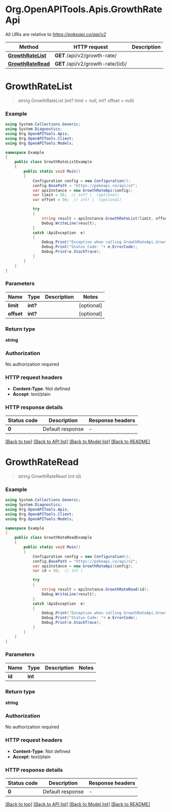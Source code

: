 # Org.OpenAPITools.Apis.GrowthRateApi

All URIs are relative to *https://pokeapi.co/api/v2*

Method | HTTP request | Description
------------- | ------------- | -------------
[**GrowthRateList**](GrowthRateApi.md#growthratelist) | **GET** /api/v2/growth-rate/ | 
[**GrowthRateRead**](GrowthRateApi.md#growthrateread) | **GET** /api/v2/growth-rate/{id}/ | 


<a name="growthratelist"></a>
# **GrowthRateList**
> string GrowthRateList (int? limit = null, int? offset = null)



### Example
```csharp
using System.Collections.Generic;
using System.Diagnostics;
using Org.OpenAPITools.Apis;
using Org.OpenAPITools.Client;
using Org.OpenAPITools.Models;

namespace Example
{
    public class GrowthRateListExample
    {
        public static void Main()
        {
            Configuration config = new Configuration();
            config.BasePath = "https://pokeapi.co/api/v2";
            var apiInstance = new GrowthRateApi(config);
            var limit = 56;  // int? |  (optional) 
            var offset = 56;  // int? |  (optional) 

            try
            {
                string result = apiInstance.GrowthRateList(limit, offset);
                Debug.WriteLine(result);
            }
            catch (ApiException  e)
            {
                Debug.Print("Exception when calling GrowthRateApi.GrowthRateList: " + e.Message );
                Debug.Print("Status Code: "+ e.ErrorCode);
                Debug.Print(e.StackTrace);
            }
        }
    }
}
```

### Parameters

Name | Type | Description  | Notes
------------- | ------------- | ------------- | -------------
 **limit** | **int?**|  | [optional] 
 **offset** | **int?**|  | [optional] 

### Return type

**string**

### Authorization

No authorization required

### HTTP request headers

 - **Content-Type**: Not defined
 - **Accept**: text/plain


### HTTP response details
| Status code | Description | Response headers |
|-------------|-------------|------------------|
| **0** | Default response |  -  |

[[Back to top]](#) [[Back to API list]](../README.md#documentation-for-api-endpoints) [[Back to Model list]](../README.md#documentation-for-models) [[Back to README]](../README.md)

<a name="growthrateread"></a>
# **GrowthRateRead**
> string GrowthRateRead (int id)



### Example
```csharp
using System.Collections.Generic;
using System.Diagnostics;
using Org.OpenAPITools.Apis;
using Org.OpenAPITools.Client;
using Org.OpenAPITools.Models;

namespace Example
{
    public class GrowthRateReadExample
    {
        public static void Main()
        {
            Configuration config = new Configuration();
            config.BasePath = "https://pokeapi.co/api/v2";
            var apiInstance = new GrowthRateApi(config);
            var id = 56;  // int | 

            try
            {
                string result = apiInstance.GrowthRateRead(id);
                Debug.WriteLine(result);
            }
            catch (ApiException  e)
            {
                Debug.Print("Exception when calling GrowthRateApi.GrowthRateRead: " + e.Message );
                Debug.Print("Status Code: "+ e.ErrorCode);
                Debug.Print(e.StackTrace);
            }
        }
    }
}
```

### Parameters

Name | Type | Description  | Notes
------------- | ------------- | ------------- | -------------
 **id** | **int**|  | 

### Return type

**string**

### Authorization

No authorization required

### HTTP request headers

 - **Content-Type**: Not defined
 - **Accept**: text/plain


### HTTP response details
| Status code | Description | Response headers |
|-------------|-------------|------------------|
| **0** | Default response |  -  |

[[Back to top]](#) [[Back to API list]](../README.md#documentation-for-api-endpoints) [[Back to Model list]](../README.md#documentation-for-models) [[Back to README]](../README.md)

